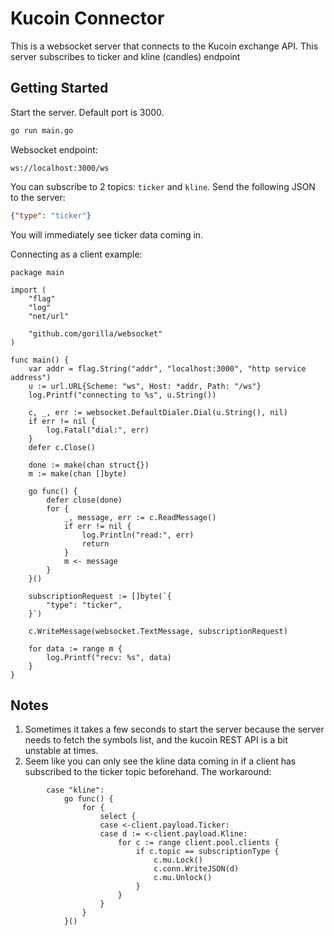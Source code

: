 # Kucoin Connector

 This is a websocket server that connects to the Kucoin exchange API. This server subscribes to ticker and kline (candles) endpoint

## Getting Started

Start the server. Default port is 3000.
 ```bash
 go run main.go
 ```

Websocket endpoint: 
```
ws://localhost:3000/ws
```

You can subscribe to 2 topics: `ticker` and `kline`. Send the following JSON to the server:
```json
{"type": "ticker"}
```

You will immediately see ticker data coming in.

Connecting as a client example:
```golang
package main

import (
	"flag"
	"log"
	"net/url"

	"github.com/gorilla/websocket"
)

func main() {
	var addr = flag.String("addr", "localhost:3000", "http service address")
	u := url.URL{Scheme: "ws", Host: *addr, Path: "/ws"}
	log.Printf("connecting to %s", u.String())

	c, _, err := websocket.DefaultDialer.Dial(u.String(), nil)
	if err != nil {
		log.Fatal("dial:", err)
	}
	defer c.Close()

	done := make(chan struct{})
	m := make(chan []byte)

	go func() {
		defer close(done)
		for {
			_, message, err := c.ReadMessage()
			if err != nil {
				log.Println("read:", err)
				return
			}
			m <- message
		}
	}()

	subscriptionRequest := []byte(`{
		"type": "ticker",
	}`)

	c.WriteMessage(websocket.TextMessage, subscriptionRequest)

	for data := range m {
		log.Printf("recv: %s", data)
	}
}
```

## Notes 
1. Sometimes it takes a few seconds to start the server because the server needs to fetch the symbols list, and the kucoin REST API is a bit unstable at times.
2. Seem like you can only see the kline data coming in if a client has subscribed to the ticker topic beforehand. The workaround:
```golang
		case "kline":
			go func() {
				for {
					select {
					case <-client.payload.Ticker:
					case d := <-client.payload.Kline:
						for c := range client.pool.clients {
							if c.topic == subscriptionType {
								c.mu.Lock()
								c.conn.WriteJSON(d)
								c.mu.Unlock()
							}
						}
					}
				}
			}()
```


